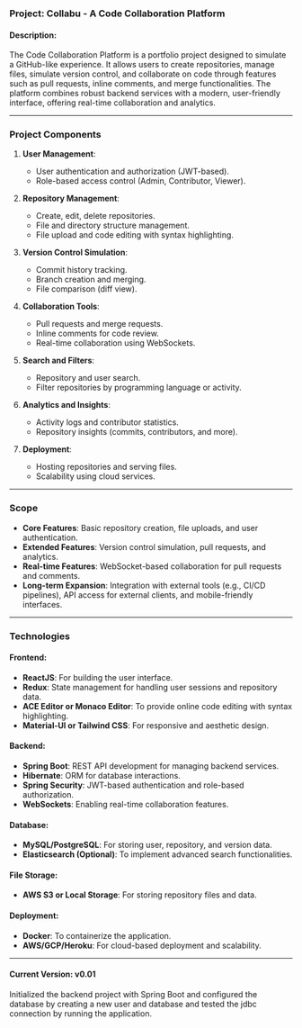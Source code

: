 ### Project: Collabu - A Code Collaboration Platform

#### **Description:**
The Code Collaboration Platform is a portfolio project designed to simulate a GitHub-like experience. It allows users to create repositories, manage files, simulate version control, and collaborate on code through features such as pull requests, inline comments, and merge functionalities. The platform combines robust backend services with a modern, user-friendly interface, offering real-time collaboration and analytics.

---

### **Project Components**

1. **User Management**:
   - User authentication and authorization (JWT-based).
   - Role-based access control (Admin, Contributor, Viewer).

2. **Repository Management**:
   - Create, edit, delete repositories.
   - File and directory structure management.
   - File upload and code editing with syntax highlighting.

3. **Version Control Simulation**:
   - Commit history tracking.
   - Branch creation and merging.
   - File comparison (diff view).

4. **Collaboration Tools**:
   - Pull requests and merge requests.
   - Inline comments for code review.
   - Real-time collaboration using WebSockets.

5. **Search and Filters**:
   - Repository and user search.
   - Filter repositories by programming language or activity.

6. **Analytics and Insights**:
   - Activity logs and contributor statistics.
   - Repository insights (commits, contributors, and more).

7. **Deployment**:
   - Hosting repositories and serving files.
   - Scalability using cloud services.

---

### **Scope**

- **Core Features**: Basic repository creation, file uploads, and user authentication.
- **Extended Features**: Version control simulation, pull requests, and analytics.
- **Real-time Features**: WebSocket-based collaboration for pull requests and comments.
- **Long-term Expansion**: Integration with external tools (e.g., CI/CD pipelines), API access for external clients, and mobile-friendly interfaces.

---

### **Technologies**

#### **Frontend**:
- **ReactJS**: For building the user interface.
- **Redux**: State management for handling user sessions and repository data.
- **ACE Editor or Monaco Editor**: To provide online code editing with syntax highlighting.
- **Material-UI or Tailwind CSS**: For responsive and aesthetic design.

#### **Backend**:
- **Spring Boot**: REST API development for managing backend services.
- **Hibernate**: ORM for database interactions.
- **Spring Security**: JWT-based authentication and role-based authorization.
- **WebSockets**: Enabling real-time collaboration features.

#### **Database**:
- **MySQL/PostgreSQL**: For storing user, repository, and version data.
- **Elasticsearch (Optional)**: To implement advanced search functionalities.

#### **File Storage**:
- **AWS S3 or Local Storage**: For storing repository files and data.

#### **Deployment**:
- **Docker**: To containerize the application.
- **AWS/GCP/Heroku**: For cloud-based deployment and scalability.

---

#### **Current Version:** v0.01

Initialized the backend project with Spring Boot and configured the database by creating a new user and database and tested the jdbc connection by running the application.
